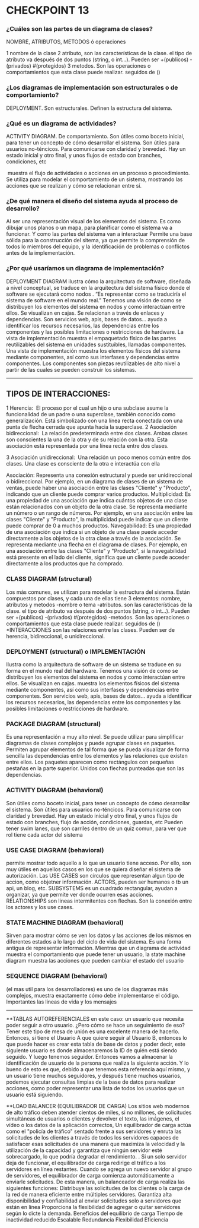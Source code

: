 # CHECKPOINT 13

### ¿Cuáles son las partes de un diagrama de clases?

NOMBRE, ATRIBUTOS, METODOS ó operaciones

1 nombre de la clase
2 atributo, son las características de la clase. el tipo de atributo va después de dos puntos (string, o int...). Pueden ser +(publicos) -(privados) #(protegidos)
3 metodos. Son las operaciones o comportamientos que esta clase puede realizar. seguidos de ()

### ¿Los diagramas de implementación son estructurales o de comportamiento?

DEPLOYMENT. Son estructurales. Definen la estructura del sistema. 

### ¿Qué es un diagrama de actividades?

ACTIVITY DIAGRAM. De comportamiento. Son útiles como boceto inicial, para tener un concepto de cómo desarrollar el sistema. Son útiles para usuarios no-téncicos.  Para comunicarse con claridad y brevedad.
Hay un estado inicial y otro final, y unos flujos de estado con branches, condiciones, etc

 muestra el flujo de actividades o acciones en un proceso o procedimiento. Se utiliza para modelar el comportamiento de un sistema, mostrando las acciones que se realizan y cómo se relacionan entre sí.

### ¿De qué manera el diseño del sistema ayuda al proceso de desarrollo?

Al ser una representación visual de los elementos del sistema. Es como dibujar unos planos o un mapa, para planificar como el sistema va a funcionar. Y como las partes del sistema van a interactuar
Permite una base sólida para la construcción del sitema, ya que permite la comprensión de todos lo miembros del equipo, y la identificación de problemas o conflictos antes de la implementación.

### ¿Por qué usaríamos un diagrama de implementación?

DEPLOYMENT DIAGRAM ilustra cómo la arquitectura de software, diseñada a nivel conceptual, se traduce en la arquitectura del sistema físico donde el software se ejecutará como nodos .
“Es representar como se traduciría el sistema de software en el mundo real.”
Tenemos una visión de como se distribuyen los elementos del sistema en nodos y como interactúan entre ellos. Se visualizan en cajas.
Se relacionan a través de enlaces y dependencias. Son servicios web, apis, bases de datos...
ayuda a identificar los recursos necesarios, las dependencias entre los componentes y las posibles limitaciones o restricciones de hardware.
La vista de implementación muestra el empaquetado físico de las partes reutilizables del sistema en unidades sustituibles, llamadas componentes. Una vista de implementación muestra los elementos físicos del sistema mediante componentes, así como sus interfases y dependencias entre componentes. Los componentes son piezas reutilizables de alto nivel a partir de las cuales se pueden construir los sistemas.

----
## TIPOS DE INTERACCIONES:

1 Herencia:
 El proceso por el cual un hijo o una subclase asume la funcionalidad de un padre o una superclase, también conocido como generalización. Está simbolizado con una línea recta conectada con una punta de flecha cerrada que apunta hacia la superclase.
2 Asociación bidireccional:
 La relación predeterminada entre dos clases. Ambas clases son conscientes la una de la otra y de su relación con la otra. Esta asociación está representada por una línea recta entre dos clases.

3 Asociación unidireccional:
 Una relación un poco menos común entre dos clases. Una clase es consciente de la otra e interactúa con ella

Asociación: Representa una conexión estructural y puede ser unidireccional o bidireccional. Por ejemplo, en un diagrama de clases de un sistema de ventas, puede haber una asociación entre las clases "Cliente" y "Producto", indicando que un cliente puede comprar varios productos.
Multiplicidad: Es una propiedad de una asociación que indica cuántos objetos de una clase están relacionados con un objeto de la otra clase. Se representa mediante un número o un rango de números. Por ejemplo, en una asociación entre las clases "Cliente" y "Producto", la multiplicidad puede indicar que un cliente puede comprar de 0 a muchos productos.
Navegabilidad: Es una propiedad de una asociación que indica si un objeto de una clase puede acceder directamente a los objetos de la otra clase a través de la asociación. Se representa mediante una flecha en el diagrama de clases. Por ejemplo, en una asociación entre las clases "Cliente" y "Producto", si la navegabilidad está presente en el lado del cliente, significa que un cliente puede acceder directamente a los productos que ha comprado.

### CLASS DIAGRAM (structural)

Los más comunes, se utilizan para modelar la estructura del sistema. Están compuestos por clases, y cada una de ellas tiene 3 elementos: nombre, atributos y metodos
-nombre o tema
-atributos. son las características de la clase. el tipo de atributo va después de dos puntos (string, o int...). Pueden ser +(publicos) -(privados) #(protegidos)
-metodos. Son las operaciones o comportamientos que esta clase puede realizar. seguidos de ()
*INTERACCIONES son las relaciones entre las clases. Pueden ser de herencia, bidireccional, o unidireccional.

### DEPLOYMENT (structural) o IMPLEMENTACIÓN

Ilustra como la arquitectura de software de un sistema se traduce en su forma en el mundo real del hardware. Tenemos una visión de como se distribuyen los elementos del sistema en nodos y como interactúan entre ellos. Se visualizan en cajas.
muestra los elementos físicos del sistema mediante componentes, así como sus interfases y dependencias entre componentes.
Son servicios web, apis, bases de datos...
ayuda a identificar los recursos necesarios, las dependencias entre los componentes y las posibles limitaciones o restricciones de hardware.

### PACKAGE DIAGRAM (structural)

Es una representación a muy alto nivel. Se puede utilizar para simplificar diagramas de clases complejos y puede agrupar clases en paquetes.
Permiten agrupar elementos de tal forma que se pueda visualizar de forma sencilla las dependencias entre los elementos y las relaciones que existen entre ellos.
Los paquetes aparecen como rectángulos con pequeñas pestañas en la parte superior. Unidos con flechas punteadas que son las dependencias.

### ACTIVITY DIAGRAM (behavioral)

Son útiles como boceto inicial, para tener un concepto de cómo desarrollar el sistema. Son útiles para usuarios no-téncicos.  Para comunicarse con claridad y brevedad.
Hay un estado inicial y otro final, y unos flujos de estado con branches, flujo de acción, condiciones, guardas, etc
Pueden tener swim lanes, que son carriles dentro de un quiz comun, para ver que rol tiene cada actor del sistema
 
### USE CASE DIAGRAM (behavioral)

permite mostrar todo aquello a lo que un usuario tiene acceso. Por ello, son muy útiles en aquellos casos en los que se quiera diseñar el sistema de autorización.
Las USE CASES son círculos que representan algun tipo de accion, como objetner información.
ACTORS, pueden ser humanos o tb un api, un blog, etc.
SUBSYSTEMS es un cuadrado rectangular, ayudan a organizar, ya que permite ver donde ocurren esas acciones.
RELATIONSHIPS son lineas intermitentes con flechas. Son la conexión entre los actores y los use cases.

### STATE MACHINE DIAGRAM (behavioral)

Sirven para mostrar cómo se ven los datos y las acciones de los mismos en diferentes estados a lo largo del ciclo de vida del sistema. Es una forma antigua de representar información.
Mientras que un diagrama de actividad muestra el comportamiento que puede tener un usuario, la state machine diagram muestra las acciones que pueden cambiar el estado del usuario

### SEQUENCE DIAGRAM (behavioral)

(el mas util para los desarrolladores)
es uno de los diagramas más complejos, muestra exactamente cómo debe implementarse el código. Importantes las lineas de vida y los mensajes

---
**TABLAS AUTOREFERENCIALES en este caso: un usuario que necesita poder seguir a otro usuario. ¿Pero cómo se hace un seguimiento de eso? Tener este tipo de mesa de unión es una excelente manera de hacerlo. Entonces, si tiene el Usuario A que quiere seguir al Usuario B, entonces lo que puede hacer es crear esta tabla de base de datos y poder decir, este siguiente usuario es donde almacenaremos la ID de quién está siendo seguido. Y luego tenemos seguidor. Entonces vamos a almacenar la identificación de usuario de la persona que realiza la siguiente acción. Y lo bueno de esto es que, debido a que tenemos esta referencia aquí mismo, y un usuario tiene muchos seguidores, y después tiene muchos usuarios, podemos ejecutar consultas limpias de la base de datos para realizar acciones, como poder representar una lista de todos los usuarios que un usuario está siguiendo.

**LOAD BALANCER 
(EQUILIBRADOR DE CARGA) Los sitios web modernos de alto tráfico deben atender cientos de miles, si no millones, de solicitudes simultáneas de usuarios o clientes y devolver el texto, las imágenes, el vídeo o los datos de la aplicación correctos,
Un equilibrador de carga actúa como el "policía de tráfico" sentado frente a sus servidores y enruta las solicitudes de los clientes a través de todos los servidores capaces de satisfacer esas solicitudes de una manera que maximiza la velocidad y la utilización de la capacidad y garantiza que ningún servidor esté sobrecargado, lo que podría degradar el rendimiento. . Si un solo servidor deja de funcionar, el equilibrador de carga redirige el tráfico a los servidores en línea restantes. Cuando se agrega un nuevo servidor al grupo de servidores, el equilibrador de carga comienza automáticamente a enviarle solicitudes.
De esta manera, un balanceador de carga realiza las siguientes funciones:
Distribuye las solicitudes de los clientes o la carga de la red de manera eficiente entre múltiples servidores. Garantiza alta disponibilidad y confiabilidad al enviar solicitudes solo a servidores que están en línea Proporciona la flexibilidad de agregar o quitar servidores según lo dicte la demanda.
Beneficios del equilibrio de carga Tiempo de inactividad reducido Escalable Redundancia Flexibilidad Eficiencia
